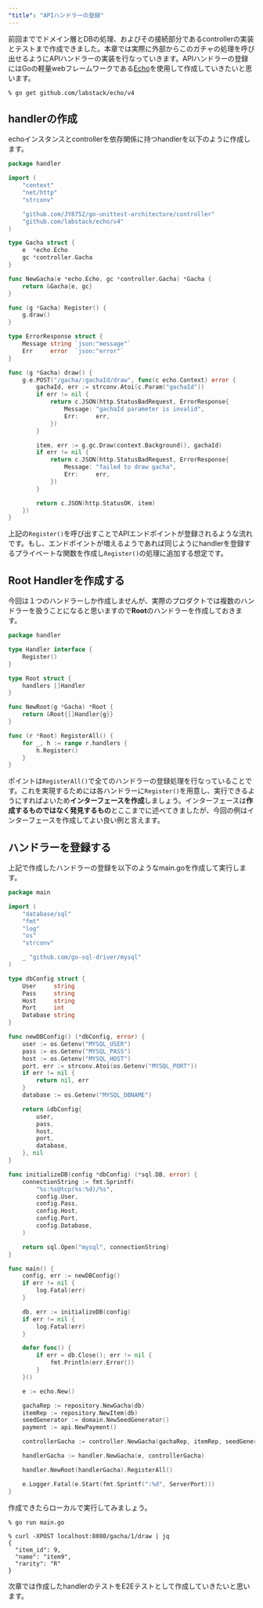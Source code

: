 ```yaml
---
"title": "APIハンドラーの登録"
---
```


前回まででドメイン層とDBの処理、およびその接続部分であるcontrollerの実装とテストまで作成できました。本章では実際に外部からこのガチャの処理を呼び出せるようにAPIハンドラーの実装を行なっていきます。APIハンドラーの登録にはGoの軽量webフレームワークである[Echo](https://github.com/labstack/echo)を使用して作成していきたいと思います。

```
% go get github.com/labstack/echo/v4
```

## handlerの作成

echoインスタンスとcontrollerを依存関係に持つhandlerを以下のように作成します。

```go:infrastructure/handler/gacha.go
package handler

import (
	"context"
	"net/http"
	"strconv"

	"github.com/JY8752/go-unittest-architecture/controller"
	"github.com/labstack/echo/v4"
)

type Gacha struct {
	e  *echo.Echo
	gc *controller.Gacha
}

func NewGacha(e *echo.Echo, gc *controller.Gacha) *Gacha {
	return &Gacha{e, gc}
}

func (g *Gacha) Register() {
	g.draw()
}

type ErrorResponse struct {
	Message string `json:"message"`
	Err     error  `json:"error"`
}

func (g *Gacha) draw() {
	g.e.POST("/gacha/:gachaId/draw", func(c echo.Context) error {
		gachaId, err := strconv.Atoi(c.Param("gachaId"))
		if err != nil {
			return c.JSON(http.StatusBadRequest, ErrorResponse{
				Message: "gachaId parameter is invalid",
				Err:     err,
			})
		}

		item, err := g.gc.Draw(context.Background(), gachaId)
		if err != nil {
			return c.JSON(http.StatusBadRequest, ErrorResponse{
				Message: "failed to draw gacha",
				Err:     err,
			})
		}

		return c.JSON(http.StatusOK, item)
	})
}

```

上記の```Register()```を呼び出すことでAPIエンドポイントが登録されるような流れです。もし、エンドポイントが増えるようであれば同じようにhandlerを登録するプライベートな関数を作成し```Register()```の処理に追加する想定です。

## Root Handlerを作成する

今回は１つのハンドラーしか作成しませんが、実際のプロダクトでは複数のハンドラーを扱うことになると思いますので**Root**のハンドラーを作成しておきます。

```go:infrastructure/handler/root.go
package handler

type Handler interface {
	Register()
}

type Root struct {
	handlers []Handler
}

func NewRoot(g *Gacha) *Root {
	return &Root{[]Handler{g}}
}

func (r *Root) RegisterAll() {
	for _, h := range r.handlers {
		h.Register()
	}
}
```

ポイントは```RegisterAll()```で全てのハンドラーの登録処理を行なっていることです。これを実現するためには各ハンドラーに```Register()```を用意し、実行できるようにすればよいため**インターフェースを作成**しましょう。インターフェースは**作成するものではなく発見するもの**とここまでに述べてきましたが、今回の例はインターフェースを作成してよい良い例と言えます。

## ハンドラーを登録する

上記で作成したハンドラーの登録を以下のようなmain.goを作成して実行します。

```go:main.go
package main

import (
	"database/sql"
	"fmt"
	"log"
	"os"
	"strconv"

	_ "github.com/go-sql-driver/mysql"
)

type dbConfig struct {
	User     string
	Pass     string
	Host     string
	Port     int
	Database string
}

func newDBConfig() (*dbConfig, error) {
	user := os.Getenv("MYSQL_USER")
	pass := os.Getenv("MYSQL_PASS")
	host := os.Getenv("MYSQL_HOST")
	port, err := strconv.Atoi(os.Getenv("MYSQL_PORT"))
	if err != nil {
		return nil, err
	}
	database := os.Getenv("MYSQL_DBNAME")

	return &dbConfig{
		user,
		pass,
		host,
		port,
		database,
	}, nil
}

func initializeDB(config *dbConfig) (*sql.DB, error) {
	connectionString := fmt.Sprintf(
		"%s:%s@tcp(%s:%d)/%s",
		config.User,
		config.Pass,
		config.Host,
		config.Port,
		config.Database,
	)

	return sql.Open("mysql", connectionString)
}

func main() {
	config, err := newDBConfig()
	if err != nil {
		log.Fatal(err)
	}

	db, err := initializeDB(config)
	if err != nil {
		log.Fatal(err)
	}

	defer func() {
		if err = db.Close(); err != nil {
			fmt.Println(err.Error())
		}
	}()

	e := echo.New()

	gachaRep := repository.NewGacha(db)
	itemRep := repository.NewItem(db)
	seedGenerator := domain.NewSeedGenerator()
	payment := api.NewPayment()

	controllerGacha := controller.NewGacha(gachaRep, itemRep, seedGenerator, payment)

	handlerGacha := handler.NewGacha(e, controllerGacha)

	handler.NewRoot(handlerGacha).RegisterAll()

	e.Logger.Fatal(e.Start(fmt.Sprintf(":%d", ServerPort)))
}
```

作成できたらローカルで実行してみましょう。

```
% go run main.go

% curl -XPOST localhost:8080/gacha/1/draw | jq
{
  "item_id": 9,
  "name": "item9",
  "rarity": "R"
}
```

次章では作成したhandlerのテストをE2Eテストとして作成していきたいと思います。